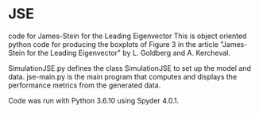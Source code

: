 # JSE
code for James-Stein for the Leading Eigenvector
This is object oriented python code for producing the boxplots of Figure 3 in the article "James-Stein for the Leading Eigenvector" by L. Goldberg and A. Kercheval.

SimulationJSE.py defines the class SimulationJSE to set up the model and data.
jse-main.py is the main program that computes and displays the performance metrics from the generated data.

Code was run with Python 3.6.10 using Spyder 4.0.1.
